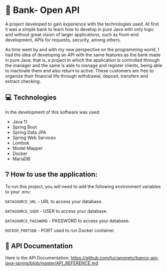 # 🏦 Bank- Open API

A project developed to gain experience with the technologies used. At first it was a simple bank to learn how to develop in pure Java with only logic and without great vision of larger applications, such as front-end development, APIs for requests, security, among others.

As time went by and with my new perspective on the programming world, I had the idea of developing an API with the same features as the bank made
in pure Java, that is, a project in which the application is controlled through the manager and the same is able to manage and register clients, being able to inactivate them and also return to active. These customers are free to organize their financial life through withdrawal, deposit, transfers and extract checking.

## 💻 Technologies

In the development of this software was used: 

- Java 11
- Spring Boot
- Spring Data JPA
- Spring Web Services
- Lombok
- Model Mapper
- Docker
- MariaDB

## ❔ How to use the application:

To run this project, you will need to add the following environment variables to your .env:

`DATASOURCE_URL` - URL to access your database.

`DATASOURCE_USER` - USER to access your database.

`DATASOURCE_PASSWORD` - PASSWORD to access your database.

`DOCKER_PORTSDB` - PORT used to run Docker container.

## 📄 API Documentation

Here is the API Documentation: https://github.com/lucianoneto/banco-api-java-spring/blob/master/API_REFERENCE.md
